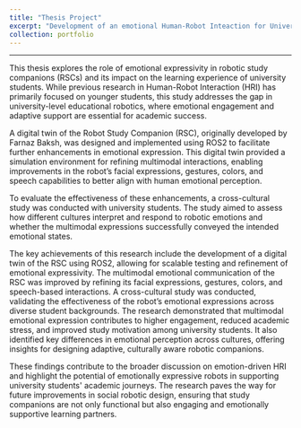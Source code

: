 ```yaml
---
title: "Thesis Project"
excerpt: "Development of an emotional Human-Robot Inteaction for University students social robot<br/>"
collection: portfolio
---
```




---


This thesis explores the role of emotional expressivity in robotic study companions (RSCs) and its impact on the learning experience of university students. While previous research in Human-Robot Interaction (HRI) has primarily focused on younger students, this study addresses the gap in university-level educational robotics, where emotional engagement and adaptive support are essential for academic success.  

A digital twin of the Robot Study Companion (RSC), originally developed by Farnaz Baksh, was designed and implemented using ROS2 to facilitate further enhancements in emotional expression. This digital twin provided a simulation environment for refining multimodal interactions, enabling improvements in the robot’s facial expressions, gestures, colors, and speech capabilities to better align with human emotional perception.  

To evaluate the effectiveness of these enhancements, a cross-cultural study was conducted with university students. The study aimed to assess how different cultures interpret and respond to robotic emotions and whether the multimodal expressions successfully conveyed the intended emotional states.  

The key achievements of this research include the development of a digital twin of the RSC using ROS2, allowing for scalable testing and refinement of emotional expressivity. The multimodal emotional communication of the RSC was improved by refining its facial expressions, gestures, colors, and speech-based interactions. A cross-cultural study was conducted, validating the effectiveness of the robot’s emotional expressions across diverse student backgrounds. The research demonstrated that multimodal emotional expression contributes to higher engagement, reduced academic stress, and improved study motivation among university students. It also identified key differences in emotional perception across cultures, offering insights for designing adaptive, culturally aware robotic companions.  

These findings contribute to the broader discussion on emotion-driven HRI and highlight the potential of emotionally expressive robots in supporting university students' academic journeys. The research paves the way for future improvements in social robotic design, ensuring that study companions are not only functional but also engaging and emotionally supportive learning partners.  
